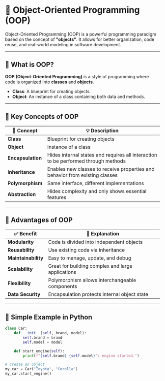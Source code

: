# 🧠 Object-Oriented Programming (OOP)

Object-Oriented Programming (OOP) is a powerful programming paradigm based on the concept of **"objects"**. It allows for better organization, code reuse, and real-world modeling in software development.

---

## 🚀 What is OOP?

**OOP (Object-Oriented Programming)** is a style of programming where code is organized into **classes** and **objects**.

- **Class**: A blueprint for creating objects.
- **Object**: An instance of a class containing both data and methods.

---

## 📘 Key Concepts of OOP

| 🔑 Concept        | 💡 Description                                                                 |
|------------------|---------------------------------------------------------------------------------|
| **Class**        | Blueprint for creating objects                                                 |
| **Object**       | Instance of a class                                                            |
| **Encapsulation**| Hides internal states and requires all interaction to be performed through methods |
| **Inheritance**  | Enables new classes to receive properties and behavior from existing classes   |
| **Polymorphism** | Same interface, different implementations                                      |
| **Abstraction**  | Hides complexity and only shows essential features                             |

---

## 🌟 Advantages of OOP

| ✅ Benefit           | 📌 Explanation                                                                  |
|----------------------|---------------------------------------------------------------------------------|
| **Modularity**        | Code is divided into independent objects                                       |
| **Reusability**       | Use existing code via inheritance                                              |
| **Maintainability**   | Easy to manage, update, and debug                                              |
| **Scalability**       | Great for building complex and large applications                              |
| **Flexibility**       | Polymorphism allows interchangeable components                                 |
| **Data Security**     | Encapsulation protects internal object state                                   |

---

## 🐍 Simple Example in Python

```python
class Car:
    def __init__(self, brand, model):
        self.brand = brand
        self.model = model

    def start_engine(self):
        print(f"{self.brand} {self.model}'s engine started.")

# Create an object
my_car = Car("Toyota", "Corolla")
my_car.start_engine()


